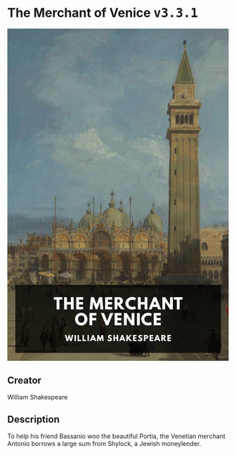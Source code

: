 
# The Merchant of Venice <kbd>v3.3.1</kbd>

<center>
  <img src="./cover-1024.jpg"/>
</center>

## Creator
William Shakespeare

## Description
To help his friend Bassanio woo the beautiful Portia, the Venetian merchant Antonio borrows a large sum from Shylock, a Jewish moneylender.
